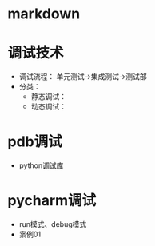 # markdown
# 调试技术
- 调试流程： 单元测试->集成测试->测试部
-  分类：
    - 静态调试：
    - 动态调试：
# pdb调试
- python调试库

# pycharm调试
- run模式、debug模式
- 案例01